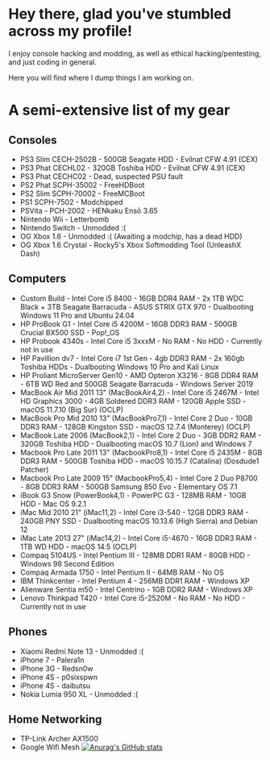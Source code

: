 # Hey there, glad you've stumbled across my profile!

I enjoy console hacking and modding, as well as ethical hacking/pentesting, and just coding in general.

Here you will find where I dump things I am working on.

# A semi-extensive list of my gear
## Consoles
- PS3 Slim CECH-2502B - 500GB Seagate HDD - Evilnat CFW 4.91 (CEX)
- PS3 Phat CECHL02 - 320GB Toshiba HDD - Evilnat CFW 4.91 (CEX)
- PS3 Phat CECHC02 - Dead, suspected PSU fault
- PS2 Phat SCPH-35002 - FreeHDBoot
- PS2 Slim SCPH-70002 - FreeMCBoot
- PS1 SCPH-7502 - Modchipped
- PSVita - PCH-2002 - HENkaku Ensō 3.65
- Nintendo Wii - Letterbomb
- Nintendo Switch - Unmodded :(
- OG Xbox 1.6 - Unmodded :( (Awaiting a modchip, has a dead HDD)
- OG Xbox 1.6 Crystal - Rocky5's Xbox Softmodding Tool (UnleashX Dash)
## Computers
- Custom Build - Intel Core i5 8400 - 16GB DDR4 RAM - 2x 1TB WDC Black + 3TB Seagate Barracuda - ASUS STRIX GTX 970 - Dualbooting Windows 11 Pro and Ubuntu 24.04
- HP ProBook G1 - Intel Core i5 4200M - 16GB DDR3 RAM - 500GB Crucial BX500 SSD - Pop!_OS
- HP Probook 4340s - Intel Core i5 3xxxM - No RAM - No HDD - Currently not in use
- HP Pavillion dv7 - Intel Core i7 1st Gen - 4gb DDR3 RAM - 2x 160gb Toshiba HDDs - Dualbooting Windows 10 Pro and Kali Linux
- HP Proliant MicroServer Gen10 - AMD Opteron X3216 - 8GB DDR4 RAM - 6TB WD Red and 500GB Seagate Barracuda - Windows Server 2019
- MacBook Air Mid 2011 13" (MacBookAir4,2) - Intel Core i5 2467M - Intel HD Graphics 3000 - 4GB Soldered DDR3 RAM - 120GB Apple SSD - macOS 11.7.10 (Big Sur) (OCLP)
- MacBook Pro Mid 2010 13" (MacBookPro7,1) - Intel Core 2 Duo - 10GB DDR3 RAM - 128GB Kingston SSD - macOS 12.7.4 (Monterey) (OCLP)
- MacBook Late 2006 (MacBook2,1) - Intel Core 2 Duo - 3GB DDR2 RAM - 320GB Toshiba HDD - Dualbooting macOS 10.7 (Lion) and Windows 7
- Macbook Pro Late 2011 13" (MacbookPro8,1) - Intel Core i5 2435M - 8GB DDR3 RAM - 500GB Toshiba HDD - macOS 10.15.7 (Catalina) (Dosdude1 Patcher)
- Macbook Pro Late 2009 15" (MacbookPro5,4) - Intel Core 2 Duo P8700 - 8GB DDR3 RAM - 500GB Samsung 850 Evo - Elementary OS 7.1
- iBook G3 Snow (PowerBook4,1) - PowerPC G3 - 128MB RAM - 10GB HDD - Mac OS 9.2.1
- iMac Mid 2010 21" (iMac11,2) - Intel Core i3-540 - 12GB DDR3 RAM - 240GB PNY SSD - Dualbooting macOS 10.13.6 (High Sierra) and Debian 12
- iMac Late 2013 27" (iMac14,2) - Intel Core i5-4670 - 16GB DDR3 RAM - 1TB WD HDD - macOS 14.5 (OCLP)
- Compaq 5104US - Intel Pentium III - 128MB DDR1 RAM - 80GB HDD - Windows 98 Second Edition
- Compaq Armada 1750 - Intel Pentium II - 64MB RAM - No OS
- IBM Thinkcenter - Intel Pentium 4 - 256MB DDR1 RAM - Windows XP
- Alienware Sentia m50 - Intel Centrino - 1GB DDR2 RAM - Windows XP
- Lenovo Thinkpad T420 - Intel Core i5-2520M - No RAM - No HDD - Currently not in use
## Phones
- Xiaomi Redmi Note 13 - Unmodded :(
- iPhone 7 - Palera1n
- iPhone 3G - Redsn0w
- iPhone 4S - p0sixspwn
- iPhone 4S - daibutsu
- Nokia Lumia 950 XL - Unmodded :(
## Home Networking
- TP-Link Archer AX1500
- Google Wifi Mesh
[![Anurag's GitHub stats](https://github-readme-stats.vercel.app/api?username=heyjude007)](https://github.com/anuraghazra/github-readme-stats)

  

